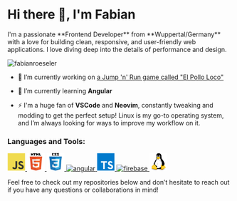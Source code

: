 


<h1 align="left">Hi there 👋, I'm  Fabian</h1>
<p align="left">
I'm a passionate **Frontend Developer** from **Wuppertal/Germany** with a love for building clean, responsive, and user-friendly web applications. I love diving deep into the details of performance and design.  
</p>

<p align="left"> <img src="https://komarev.com/ghpvc/?username=fabianroeseler&label=Profile%20views&color=0e75b6&style=flat" alt="fabianroeseler" /> </p>

- 🔭 I’m currently working on [a Jump 'n' Run game called "El Pollo Loco"](https://github.com/FabianRoeseler/elpolloloco)

- 🌱 I’m currently learning **Angular**

- ⚡ I'm a huge fan of **VSCode** and **Neovim**, constantly tweaking and modding to get the perfect setup! Linux is my go-to operating system, and I’m always looking for ways to improve my workflow on it.

<h3 align="left">Languages and Tools:</h3>
<p align="left">
<a href="https://developer.mozilla.org/en-US/docs/Web/JavaScript" target="_blank" rel="noreferrer"> <img src="https://raw.githubusercontent.com/devicons/devicon/master/icons/javascript/javascript-original.svg" alt="javascript" width="40" height="40"/> </a>
<a href="https://www.w3.org/html/" target="_blank" rel="noreferrer"> <img src="https://raw.githubusercontent.com/devicons/devicon/master/icons/html5/html5-original-wordmark.svg" alt="html5" width="40" height="40"/> </a>
<a href="https://www.w3schools.com/css/" target="_blank" rel="noreferrer"> <img src="https://raw.githubusercontent.com/devicons/devicon/master/icons/css3/css3-original-wordmark.svg" alt="css3" width="40" height="40"/> </a>
<a href="https://angular.io" target="_blank" rel="noreferrer"> <img src="https://angular.io/assets/images/logos/angular/angular.svg" alt="angular" width="40" height="40"/> </a>
<a href="https://www.typescriptlang.org/" target="_blank" rel="noreferrer"> <img src="https://raw.githubusercontent.com/devicons/devicon/master/icons/typescript/typescript-original.svg" alt="typescript" width="40" height="40"/> </a>
<a href="https://firebase.google.com/" target="_blank" rel="noreferrer"> <img src="https://www.vectorlogo.zone/logos/firebase/firebase-icon.svg" alt="firebase" width="40" height="40"/> </a>
<a href="https://www.linux.org/" target="_blank" rel="noreferrer"> <img src="https://raw.githubusercontent.com/devicons/devicon/master/icons/linux/linux-original.svg" alt="linux" width="40" height="40"/> </a> 
</p>

<p align="left"> Feel free to check out my repositories below and don’t hesitate to reach out if you have any questions or collaborations in mind! </p>
